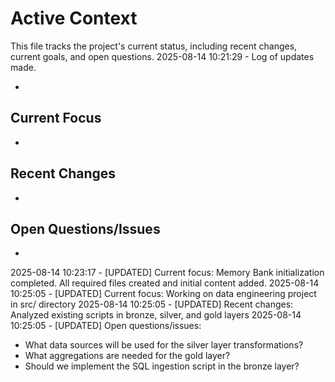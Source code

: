 # Active Context

  This file tracks the project's current status, including recent changes, current goals, and open questions.
  2025-08-14 10:21:29 - Log of updates made.

*

## Current Focus

*   

## Recent Changes

*   

## Open Questions/Issues

*   
2025-08-14 10:23:17 - [UPDATED] Current focus: Memory Bank initialization completed. All required files created and initial content added.
2025-08-14 10:25:05 - [UPDATED] Current focus: Working on data engineering project in src/ directory
2025-08-14 10:25:05 - [UPDATED] Recent changes: Analyzed existing scripts in bronze, silver, and gold layers
2025-08-14 10:25:05 - [UPDATED] Open questions/issues: 
* What data sources will be used for the silver layer transformations?
* What aggregations are needed for the gold layer?
* Should we implement the SQL ingestion script in the bronze layer?